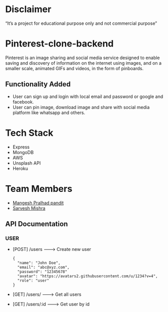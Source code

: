 # Disclaimer

“It’s a project for educational purpose only and not commercial purpose”

# Pinterest-clone-backend

Pinterest is an image sharing and social media service designed to enable saving and discovery of information on the internet using images, and on a smaller scale, animated GIFs and videos, in the form of pinboards.

## Functionality Added

- User can sign up and login with local email and password or google and facebook.
- User can pin image, download image and share with social media platform like whatsapp and others.

# Tech Stack

- Express
- MongoDB
- AWS
- Unsplash API
- Heroku

# Team Members

- [Mangesh Pralhad pandit ](https://github.com/alicehack2020)
- [Sarvesh Mishra](https://github.com/SarveshMishra/)

## API Documentation

### USER

- [POST] /users ---> Create new user

  ```
  {
  	"name": "John Doe",
  	"email": "abc@xyz.com",
  	"password": "12345678"
    "avatar": "https://avatars2.githubusercontent.com/u/1234?v=4",
    "role": "user"
  }
  ```

- [GET] /users/ ---> Get all users
- [GET] /users/:id ---> Get user by id
